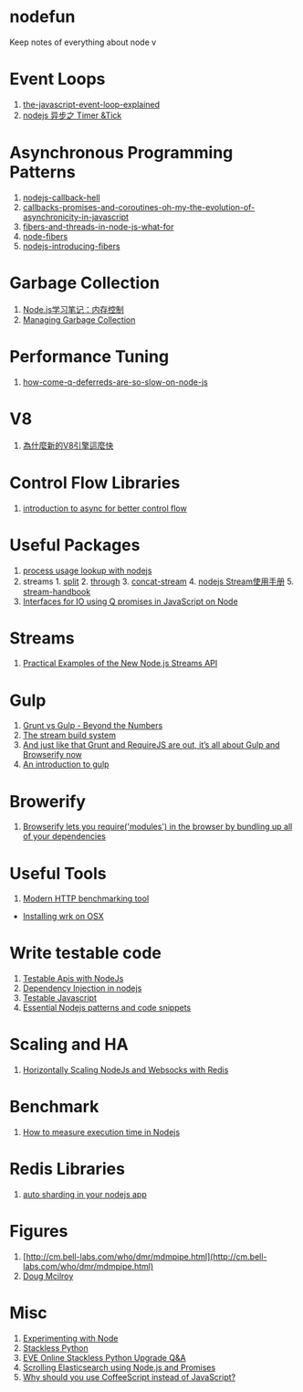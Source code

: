 nodefun
=======

Keep notes of everything about node v

Event Loops
=======
1. [the-javascript-event-loop-explained](http://blog.carbonfive.com/2013/10/27/the-javascript-event-loop-explained/)
2. [nodejs 异步之 Timer &Tick](http://cnodejs.org/topic/4f16442ccae1f4aa2700109b)

Asynchronous Programming Patterns
=======
1. [nodejs-callback-hell](http://www.infoq.com/cn/articles/nodejs-callback-hell)
2. [callbacks-promises-and-coroutines-oh-my-the-evolution-of-asynchronicity-in-javascript](http://www.slideshare.net/domenicdenicola/callbacks-promises-and-coroutines-oh-my-the-evolution-of-asynchronicity-in-javascript)
3. [fibers-and-threads-in-node-js-what-for](http://bjouhier.wordpress.com/2012/03/11/fibers-and-threads-in-node-js-what-for/)
4. [node-fibers](https://github.com/laverdet/node-fibers)
5. [nodejs-introducing-fibers](https://www.eventedmind.com/feed/nodejs-introducing-fibers)

Garbage Collection
=======
1. [Node.js学习笔记：内存控制](http://raytaylorlin.com/Tech/web/Node.js/node-memory-control/)
2. [Managing Garbage Collection](http://strongloop.com/strongblog/node-js-performance-garbage-collection/)

Performance Tuning
=======
1. [how-come-q-deferreds-are-so-slow-on-node-js](http://stackoverflow.com/questions/15669116/how-come-q-deferreds-are-so-slow-on-node-js)

V8
======
1. [為什麼新的V8引擎這麼快](http://www.greenpublishers.com/neat/200901/3coverstory.pdf)

Control Flow Libraries
=======
1. [introduction to async for better control flow](http://www.sebastianseilund.com/nodejs-async-in-practice)

Useful Packages
=======
1. [process usage lookup with nodejs](https://github.com/arunoda/node-usage)
  1. streams
    1. [split](https://www.npmjs.org/package/split)
    2. [through](https://www.npmjs.org/package/through)
    3. [concat-stream](https://www.npmjs.org/package/concat-stream)
    4. [nodejs Stream使用手册](http://my.oschina.net/sundq/blog/192276#OSC_h3_6)
    5. [stream-handbook](https://github.com/substack/stream-handbook)
2. [Interfaces for IO using Q promises in JavaScript on Node](https://github.com/kriskowal/q-io)

Streams
========
1. [Practical Examples of the New Node.js Streams API](http://strongloop.com/strongblog/practical-examples-of-the-new-node-js-streams-api/)

Gulp
=======
1. [Grunt vs Gulp - Beyond the Numbers](http://jaysoo.ca/2014/01/27/gruntjs-vs-gulpjs/)
2. [The stream build system](http://gulpjs.com/)
3. [And just like that Grunt and RequireJS are out, it’s all about Gulp and Browserify now](http://www.100percentjs.com/just-like-grunt-gulp-browserify-now/)
4. [An introduction to gulp](http://slides.com/contra/gulp#/)

Browerify
=======
1. [Browserify lets you require('modules') in the browser by bundling up all of your dependencies](http://browserify.org/)

Useful Tools
=======
1. [Modern HTTP benchmarking tool](https://github.com/wg/wrk)
  - [Installing wrk on OSX](https://github.com/wg/wrk/wiki/Installing-wrk-on-OSX)    

Write testable code
=======
1. [Testable Apis with NodeJs](http://beletsky.net/2014/03/testable-apis-with-node-dot-js.html)
2. [Dependency Injection in nodejs](http://csausdev.wordpress.com/2010/12/17/dependency-injection-in-node-js/)
3. [Testable Javascript](https://docs.google.com/presentation/d/1dp0GOtvl2-pZoxkyzvGvq5zmPdMIDQIBzr2Vv_3JzQo/pub?start=false&loop=false&delayms=3000#slide=id.gd2fff574_0215)
4. [Essential Nodejs patterns and code snippets](http://blog.mixu.net/2011/02/02/essential-node-js-patterns-and-snippets/)

Scaling and HA
=======
1. [Horizontally Scaling NodeJs and Websocks with Redis](http://goldfirestudios.com/blog/136/Horizontally-Scaling-Node.js-and-WebSockets-with-Redis)

Benchmark
========
1. [How to measure execution time in Nodejs](http://blog.tompawlak.org/measure-execution-time-nodejs-javascript)

Redis Libraries
========
1. [auto sharding in your nodejs app](http://ngchi.wordpress.com/2010/08/23/towards-auto-sharding-in-your-node-js-app/)

Figures
========
1. [http://cm.bell-labs.com/who/dmr/mdmpipe.html](http://cm.bell-labs.com/who/dmr/mdmpipe.html)
2. [Doug Mcilroy](http://www.cs.bell-labs.com/who/doug/index.html)

Misc
=======
1. [Experimenting with Node](https://news.ycombinator.com/item?id=1548321)
2. [Stackless Python](http://www.stackless.com/)
3. [EVE Online Stackless Python Upgrade Q&A](http://www.tentonhammer.com/node/10044)
4. [Scrolling Elasticsearch using Node.js and Promises](http://www.maori.geek.nz/post/scroll_elasticsearch_using_promises_and_node_js)
5. [Why should you use CoffeeScript instead of JavaScript?](http://www.maori.geek.nz/post/why_should_you_use_coffeescript_instead_of_javascript)
